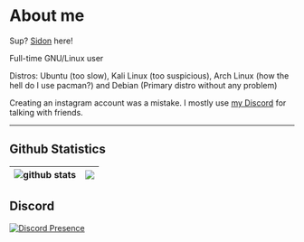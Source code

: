 # About me

Sup? [Sidon](https://www.youtube.com/watch?v=dQw4w9WgXcQ) here! 

Full-time GNU/Linux user

Distros: Ubuntu (too slow), Kali Linux (too suspicious), Arch Linux (how the hell do I use pacman?) and Debian (Primary distro without any problem)

Creating an instagram account was a mistake. I mostly use [my Discord](https://discord.com/users/728604179186188368) for talking with friends.

---

## Github Statistics

| <img align="center" src="https://github-readme-stats.vercel.app/api?username=SidonTheTroll&show_icons=true&include_all_commits=true&theme=merko&hide_border=true" alt="github stats" /></a> | <img align="center" src="https://github-readme-stats.vercel.app/api/top-langs/?username=SidonTheTroll&theme=gruvbox&hide_border=true" /></a> |
| ------------- | ------------- |


## Discord

[![Discord Presence](https://lanyard.cnrad.dev/api/728604179186188368?idleMessage=Regretting)](https://discord.com/users/728604179186188368)


